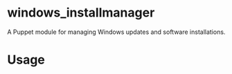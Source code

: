 # windows_installmanager

A Puppet module for managing Windows updates and software installations.

# Usage
